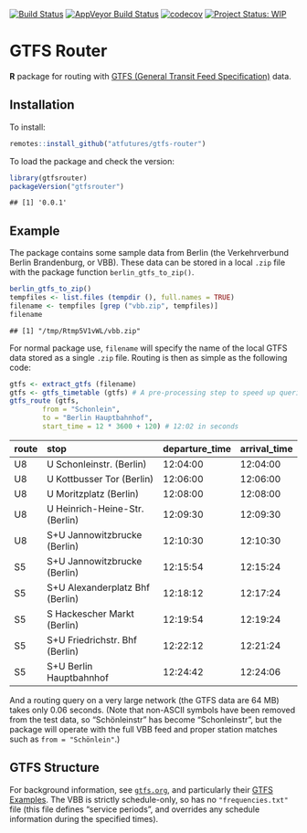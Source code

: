 [![Build
Status](https://travis-ci.org/ATFutures/gtfs-router.svg)](https://travis-ci.org/ATFutures/gtfs-router)
[![AppVeyor Build
Status](https://ci.appveyor.com/api/projects/status/github/ATFutures/gtfs-router?branch=master&svg=true)](https://ci.appveyor.com/project/ATFutures/gtfs-router)
[![codecov](https://codecov.io/gh/ATFutures/gtfs-router/branch/master/graph/badge.svg)](https://codecov.io/gh/ATFutures/gtfs-router)
[![Project Status:
WIP](https://www.repostatus.org/badges/latest/wip.svg)](https://www.repostatus.org/#wip)

# GTFS Router

**R** package for routing with [GTFS (General Transit Feed
Specification)](https://developers.google.com/transit/gtfs/) data.

## Installation

To install:

``` r
remotes::install_github("atfutures/gtfs-router")
```

To load the package and check the version:

``` r
library(gtfsrouter)
packageVersion("gtfsrouter")
```

    ## [1] '0.0.1'

## Example

The package contains some sample data from Berlin (the Verkehrverbund
Berlin Brandenburg, or VBB). These data can be stored in a local `.zip`
file with the package function `berlin_gtfs_to_zip()`.

``` r
berlin_gtfs_to_zip()
tempfiles <- list.files (tempdir (), full.names = TRUE)
filename <- tempfiles [grep ("vbb.zip", tempfiles)]
filename
```

    ## [1] "/tmp/Rtmp5V1vWL/vbb.zip"

For normal package use, `filename` will specify the name of the local
GTFS data stored as a single `.zip` file. Routing is then as simple as
the following code:

``` r
gtfs <- extract_gtfs (filename)
gtfs <- gtfs_timetable (gtfs) # A pre-processing step to speed up queries
gtfs_route (gtfs,
        from = "Schonlein",
        to = "Berlin Hauptbahnhof",
        start_time = 12 * 3600 + 120) # 12:02 in seconds
```

| route | stop                            | departure\_time | arrival\_time |
| :---- | :------------------------------ | :-------------- | :------------ |
| U8    | U Schonleinstr. (Berlin)        | 12:04:00        | 12:04:00      |
| U8    | U Kottbusser Tor (Berlin)       | 12:06:00        | 12:06:00      |
| U8    | U Moritzplatz (Berlin)          | 12:08:00        | 12:08:00      |
| U8    | U Heinrich-Heine-Str. (Berlin)  | 12:09:30        | 12:09:30      |
| U8    | S+U Jannowitzbrucke (Berlin)    | 12:10:30        | 12:10:30      |
| S5    | S+U Jannowitzbrucke (Berlin)    | 12:15:54        | 12:15:24      |
| S5    | S+U Alexanderplatz Bhf (Berlin) | 12:18:12        | 12:17:24      |
| S5    | S Hackescher Markt (Berlin)     | 12:19:54        | 12:19:24      |
| S5    | S+U Friedrichstr. Bhf (Berlin)  | 12:22:12        | 12:21:24      |
| S5    | S+U Berlin Hauptbahnhof         | 12:24:42        | 12:24:06      |

And a routing query on a very large network (the GTFS data are 64 MB) takes
only 0.06 seconds. (Note that non-ASCII symbols have been removed from
the test data, so “Schönleinstr” has become “Schonleinstr”, but the
package will operate with the full VBB feed and proper station matches
such as `from = "Schönlein"`.)

## GTFS Structure

For background information, see [`gtfs.org`](http://gtfs.org), and
particularly their [GTFS
Examples](https://docs.google.com/document/d/16inL5BVcM1aU-_DcFJay_tC6Ni0wPa0nvQEstueG5k4/edit).
The VBB is strictly schedule-only, so has no `"frequencies.txt"` file
(this file defines “service periods”, and overrides any schedule
information during the specified times).
